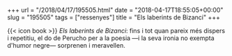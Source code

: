+++
url = "/2018/04/17/195505.html"
date = "2018-04-17T18:55:05+00:00"
slug = "195505"
tags = ["ressenyes"]
title = "Els laberints de Bizanci"
+++

{{< icon book >}} *Els laberints de Bizanci*: fins i tot quan pareix més dispers i repetitiu, el do de Perucho per a la poesia —i la seva ironia no exempta d'humor negre— sorprenen i meravellen.
